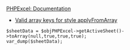 [PHPExcel: Documentation](https://github.com/PHPOffice/PHPExcel/tree/develop/Documentation)

- [Valid array keys for style applyFromArray](https://github.com/PHPOffice/PHPExcel/blob/develop/Documentation/markdown/Overview/11-Appendices.md#valid-array-keys-for-style-applyfromarray)




```
$sheetData = $objPHPExcel->getActiveSheet()->toArray(null,true,true,true);
var_dump($sheetData);
```
